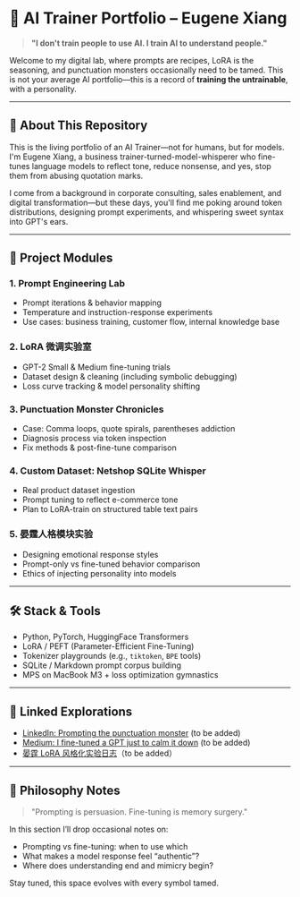 # 🧠 AI Trainer Portfolio – Eugene Xiang

> **"I don't train people to use AI. I train AI to understand people."**

Welcome to my digital lab, where prompts are recipes, LoRA is the seasoning, and punctuation monsters occasionally need to be tamed. This is not your average AI portfolio—this is a record of **training the untrainable**, with a personality.

---

## 🎯 About This Repository
This is the living portfolio of an AI Trainer—not for humans, but for models. I'm Eugene Xiang, a business trainer-turned-model-whisperer who fine-tunes language models to reflect tone, reduce nonsense, and yes, stop them from abusing quotation marks.

I come from a background in corporate consulting, sales enablement, and digital transformation—but these days, you'll find me poking around token distributions, designing prompt experiments, and whispering sweet syntax into GPT's ears.


---

## 🧪 Project Modules

### 1. Prompt Engineering Lab
- Prompt iterations & behavior mapping
- Temperature and instruction-response experiments
- Use cases: business training, customer flow, internal knowledge base

### 2. LoRA 微调实验室
- GPT-2 Small & Medium fine-tuning trials
- Dataset design & cleaning (including symbolic debugging)
- Loss curve tracking & model personality shifting

### 3. Punctuation Monster Chronicles
- Case: Comma loops, quote spirals, parentheses addiction
- Diagnosis process via token inspection
- Fix methods & post-fine-tune comparison

### 4. Custom Dataset: Netshop SQLite Whisper
- Real product dataset ingestion
- Prompt tuning to reflect e-commerce tone
- Plan to LoRA-train on structured table text pairs

### 5. 晏霆人格模块实验
- Designing emotional response styles
- Prompt-only vs fine-tuned behavior comparison
- Ethics of injecting personality into models

---

## 🛠️ Stack & Tools
- Python, PyTorch, HuggingFace Transformers
- LoRA / PEFT (Parameter-Efficient Fine-Tuning)
- Tokenizer playgrounds (e.g., `tiktoken`, `BPE` tools)
- SQLite / Markdown prompt corpus building
- MPS on MacBook M3 + loss optimization gymnastics

---

## 🧵 Linked Explorations
- [LinkedIn: Prompting the punctuation monster](#) (to be added)
- [Medium: I fine-tuned a GPT just to calm it down](#) (to be added)
- [晏霆 LoRA 风格化实验日志](#)（to be added）

---

## 🧭 Philosophy Notes
> "Prompting is persuasion. Fine-tuning is memory surgery."

In this section I’ll drop occasional notes on:
- Prompting vs fine-tuning: when to use which
- What makes a model response feel “authentic”?
- Where does understanding end and mimicry begin?

Stay tuned, this space evolves with every symbol tamed.
